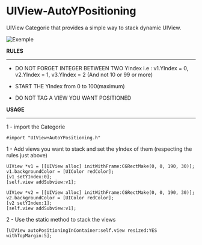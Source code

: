 UIView-AutoYPositioning
=======================

UIView Categorie that provides a simple way to stack dynamic UIView. 


![Exemple](http://romito.fr/public/images/UIView+AutoYPositioning.jpg)


**RULES**
___
   
- DO NOT FORGET INTEGER BETWEEN TWO YIndex
i.e : v1.YIndex = 0, v2.YIndex = 1, v3.YIndex = 2 (And not 10 or 99 or more) 

- START THE YIndex from 0 to 100(maximum)

- DO NOT TAG A VIEW YOU WANT POSITIONED
    

**USAGE**
___

1 - import the Categorie

    #import "UIView+AutoYPositioning.h"
    

1 - Add views you want to stack and set the yIndex of them (respecting the rules just above)

    UIView *v1 = [[UIView alloc] initWithFrame:CGRectMake(0, 0, 190, 30)];
    v1.backgroundColor = [UIColor redColor];
    [v1 setYIndex:0];
    [self.view addSubview:v1];
    
    UIView *v2 = [[UIView alloc] initWithFrame:CGRectMake(0, 0, 190, 30)];
    v2.backgroundColor = [UIColor redColor];
    [v2 setYIndex:1];
    [self.view addSubview:v1];
    
2 - Use the static method to stack the views

    [UIView autoPositioningInContainer:self.view resized:YES withTopMargin:5];
    
     

